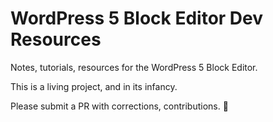 # WordPress 5 Block Editor Dev Resources

Notes, tutorials, resources for the WordPress 5 Block Editor. 

This is a living project, and in its infancy. 

Please submit a PR with corrections, contributions. 🥳

